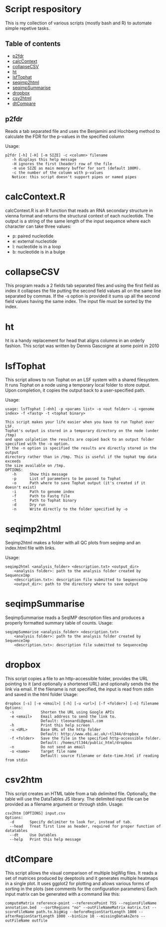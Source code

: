 # Script respository
This is my collection of various scripts (mostly bash and R) to automate simple repetive tasks.

## Table of contents
- [p2fdr](#p2fdr)
- [calcContext](#calccontextr)
- [collapseCSV](#collapsecsv)
- [ht](#ht)
- [lsfTophat](#lsftophat)
- [seqimp2html](#seqimp2html)
- [seqimpSummarise](#seqimpsummarise)
- [dropbox](#dropbox)
- [csv2html](#csv2htm)
- [dtCompare](#dtcompare)

## p2fdr
Reads a tab separated file and uses the Benjamini and Hochberg method
to calculate the FDR for the p-values in the specified column

Usage:

    p2fdr [-h] [-H] [-m SIZE] -c <column> filename
       -h displays this help message
       -H ignores the first (header) row of the file
       -m use SIZE as main memory buffer for sort (default 100M).
       -c the number of the column with p-values
       Notice: this script doesn't support pipes or named pipes

# calcContext.R
calcContext.R is an R function that reads an RNA secondary structure in vienna format and returns the structural context of each nucleotide.
The output is a string of the same length of the input sequence where each character can take three values:
- p: paired nucleotide
- e: external nucleotide
- l: nucleotide is in a loop
- b: nucleotide is in a bulge

# collapseCSV
This program reads a 2 fields tab separated files and using the first field as index it collapses the file putting the second field values all on the same line separated by commas.
If the -s option is provided it sums up all the second field values having the same index.
The input file must be sorted by the index.	

# ht
ht is a handy replacement for head that aligns columns in an orderly fashion.
This script was written by Dennis Gascoigne at some point in 2010

# lsfTophat
This script allows to run Tophat on an LSF system with a shared filesystem. It runs Tophat on a node using a temporary local folder to store output. Upon completion, it copies the output back to a user-specified path.

Usage:

    usage: lsfTophat [-dnh] -p <params list> -o <out folder> -i <genome index> -f <fastq> -t <tophat binary>
    
    This script makes your life easier when you have to run Tophat over LSF.
    Tophat's output is stored in a temporary directory on the node (under /tmp) 
    and upon colpletion the results are copied back to an output folder 
    specified with the -o option.
    If the -n option is specified the results are directly stored in the output
    directory rather than in /tmp. This is useful if the tophat tmp data exceeds
    the size available on /tmp.
    OPTIONS:
       -h      Show this message
       -p      List of parameters to be passed to Tophat
       -o      Path where to save Tophat output (it's created if it doesn't exist)
       -i      Path to genome index
       -f      Path to Fastq file
       -t      Path to Tophat binary
       -d	   Dry run
       -n	   Write directly to the folder specified by -o

# seqimp2html
Seqimp2html makes a folder with all QC plots from seqimp and an index.html file with links.

Usage:

    seqimp2html <analysis_folder> <description.txt> <output_dir>
        <analysis folder>: path to the analysis folder created by SequenceImp
        <description.txt>: description file submitted to SequenceImp
        <output_dir>: path to the directory where to save output

# seqimpSummarise
SeqimpSummarise reads a SeqIMP description files and produces a properly formatted summary table of counts.
Usage:
 
    seqimpSummarise <analysis_folder> <description.txt>
        <analysis folder>: path to the analysis folder created by SequenceImp
        <description.txt>: description file submitted to SequenceImp

# dropbox

This script copies a file to an http-accessible folder, provides the URL pointing to it (and optionally a shortened URL) and optionally sends the the link via email.
If the filename is not specified, the input is read from stdin and saved in the html folder
Usage:

    dropbox [-s] [-e <email>] [-h] [-u <url>] [-f <folder>] [-n] filename
    Options:
      -s            Shorten the URL using Google APIs
      -e <email>    Email address to send the link to.
                    Default: tleonardi@gmail.com
      -h            Print this help screen
      -u <URL>      Base URL of the http folder
                    Default: http://www.ebi.ac.uk/~tl344/dropbox
      -f <folder>   Save the file in the specified http-accessible folder.
                    Default: /homes/tl344/public_html/dropbox
      -n            Do not send an email
      -o <name>     Target file name
                    Default: source filename or date-time.html if reading from stdin

# csv2htm
This script creates an HTML table from a tab delimited file. Optionally, the table will use the DataTables JS library. The delimited input file can be provided as a filename argument or through stdin.
Usage:

    csv2htm [OPTIONS] input.csv
    Options:
      -d       Specify delimiter to look for, instead of tab.
      --head   Treat first line as header, required for proper function of datatables
      --dt     Use Datables
      --help   Print this help message

# dtCompare
This script allows the visual comparison of multiple bigWig files.
It reads a set of matrices produced by deeptools and it generates multiple heatmaps in a single plot.
It uses ggplot2 for plotting and allows various forms of sorting in the plots (see comments for the configuration parameters)
Each input matrix can be generated with a command like this:

```
computeMatrix reference-point --referencePoint TSS --regionsFileName annotation.bed  --sortRegions "no" --outFileNameMatrix matrix.txt --scoreFileName path.to.bigWig --beforeRegionStartLength 1000 --afterRegionStartLength 1000 --binSize 10 --missingDataAsZero --outFileName outfile
```
